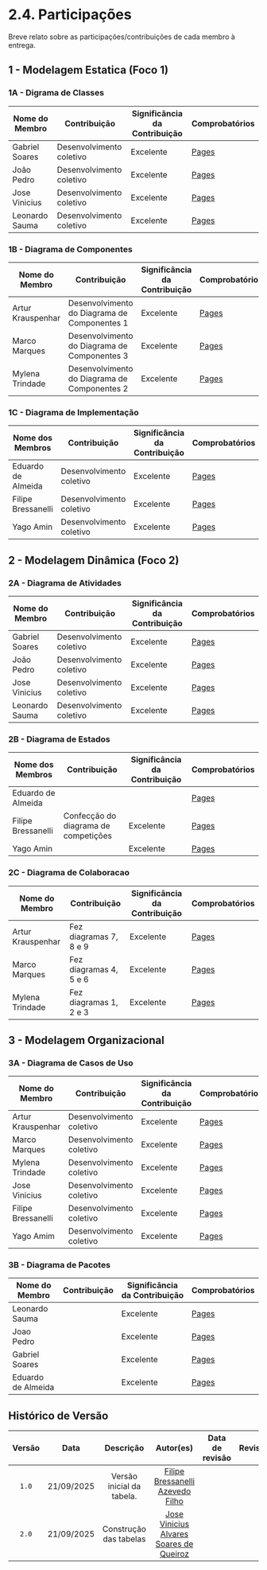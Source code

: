 # 2.4. Participações

Breve relato sobre as participações/contribuições de cada membro à entrega.

## 1 - Modelagem Estatica  (Foco 1)

<!-- EXEMPLO:
| Fulano  |  1. Participação nas Etapas da Design Sprint elaborando artefatos | Boa | Registro nos Versionamentos do Documento de Design Sprint, conforme (link) -->


### 1A - Digrama de Classes
| Nome do Membro      | Contribuição                                                                             | Significância da Contribuição | Comprobatórios        |
| ------------------- | ---------------------------------------------------------------------------------------- | ----------------------------- | --------------------- |
| Gabriel Soares      | Desenvolvimento coletivo                     | Excelente                     |  [Pages](https://unbarqdsw2025-2-turma01.github.io/2025.2-T01-G6-QueroBemEstar_Entrega_02/#/./Modelagem/ModelagemEstatica/2.1.1.DiagramaClasses)                     |
| João Pedro          | Desenvolvimento coletivo                      | Excelente                     |  [Pages](https://unbarqdsw2025-2-turma01.github.io/2025.2-T01-G6-QueroBemEstar_Entrega_02/#/./Modelagem/ModelagemEstatica/2.1.1.DiagramaClasses)                     |
| Jose Vinicius       | Desenvolvimento coletivo                       | Excelente                     |  [Pages](https://unbarqdsw2025-2-turma01.github.io/2025.2-T01-G6-QueroBemEstar_Entrega_02/#/./Modelagem/ModelagemEstatica/2.1.1.DiagramaClasses)                     |
| Leonardo Sauma   | Desenvolvimento coletivo                      | Excelente                     |  [Pages](https://unbarqdsw2025-2-turma01.github.io/2025.2-T01-G6-QueroBemEstar_Entrega_02/#/./Modelagem/ModelagemEstatica/2.1.1.DiagramaClasses)                     |


### 1B - Diagrama de Componentes

| Nome do Membro      | Contribuição                                           | Significância da Contribuição | Comprobatórios |
| ------------------- | ------------------------------------------------------ | ----------------------------- | -------------- |
| Artur Krauspenhar   | Desenvolvimento do Diagrama de Componentes 1                   | Excelente                     |  [Pages](https://unbarqdsw2025-2-turma01.github.io/2025.2-T01-G6-QueroBemEstar_Entrega_02/#/./Modelagem/ModelagemEstatica/2.1.2.DiagramaDeComponentes)              |
| Marco Marques       | Desenvolvimento do Diagrama de Componentes 3               | Excelente                     |  [Pages](https://unbarqdsw2025-2-turma01.github.io/2025.2-T01-G6-QueroBemEstar_Entrega_02/#/./Modelagem/ModelagemEstatica/2.1.2.DiagramaDeComponentes)              |
| Mylena Trindade     | Desenvolvimento do Diagrama de Componentes 2              | Excelente                     |  [Pages](https://unbarqdsw2025-2-turma01.github.io/2025.2-T01-G6-QueroBemEstar_Entrega_02/#/./Modelagem/ModelagemEstatica/2.1.2.DiagramaDeComponentes)              |



### 1C - Diagrama de Implementação

| Nome dos Membros         | Contribuição                                              | Significância da Contribuição | Comprobatórios           |         
| ------------------------ | --------------------------------------------------------- | ----------------------------- | ------------------------ |
| Eduardo de Almeida       | Desenvolvimento coletivo             | Excelente                     |  [Pages](https://unbarqdsw2025-2-turma01.github.io/2025.2-T01-G6-QueroBemEstar_Entrega_02/#/./Modelagem/ModelagemEstatica/2.1.3.DiagramaDeImplementacao)                        |
| Filipe Bressanelli       | Desenvolvimento coletivo             | Excelente                     |  [Pages](https://unbarqdsw2025-2-turma01.github.io/2025.2-T01-G6-QueroBemEstar_Entrega_02/#/./Modelagem/ModelagemEstatica/2.1.3.DiagramaDeImplementacao)                        |
| Yago Amin                | Desenvolvimento coletivo                         | Excelente                     |  [Pages](https://unbarqdsw2025-2-turma01.github.io/2025.2-T01-G6-QueroBemEstar_Entrega_02/#/./Modelagem/ModelagemEstatica/2.1.3.DiagramaDeImplementacao)                        |


## 2 - Modelagem Dinâmica  (Foco 2)

### 2A - Diagrama de Atividades

| Nome do Membro      | Contribuição                                                                             | Significância da Contribuição | Comprobatórios        |
| ------------------- | ---------------------------------------------------------------------------------------- | ----------------------------- | --------------------- |
| Gabriel Soares      | Desenvolvimento coletivo                       | Excelente                     |  [Pages](https://unbarqdsw2025-2-turma01.github.io/2025.2-T01-G6-QueroBemEstar_Entrega_02/#/./Modelagem/ModelagemDinamica/2.2.1.DiagramaDeAtividades)                     |
| João Pedro          | Desenvolvimento coletivo                       | Excelente                     |  [Pages](https://unbarqdsw2025-2-turma01.github.io/2025.2-T01-G6-QueroBemEstar_Entrega_02/#/./Modelagem/ModelagemDinamica/2.2.1.DiagramaDeAtividades)                     |
| Jose Vinicius       | Desenvolvimento coletivo                        | Excelente                     |  [Pages](https://unbarqdsw2025-2-turma01.github.io/2025.2-T01-G6-QueroBemEstar_Entrega_02/#/./Modelagem/ModelagemDinamica/2.2.1.DiagramaDeAtividades)                     |
| Leonardo Sauma   | Desenvolvimento coletivo                        | Excelente                     |  [Pages](https://unbarqdsw2025-2-turma01.github.io/2025.2-T01-G6-QueroBemEstar_Entrega_02/#/./Modelagem/ModelagemDinamica/2.2.1.DiagramaDeAtividades)                     |



### 2B -  Diagrama de Estados

| Nome dos Membros         | Contribuição                                              | Significância da Contribuição | Comprobatórios           |         
| ------------------------ | --------------------------------------------------------- | ----------------------------- | ------------------------ |
| Eduardo de Almeida       |             |                     |  [Pages](https://unbarqdsw2025-2-turma01.github.io/2025.2-T01-G6-QueroBemEstar_Entrega_02/#/./Modelagem/ModelagemDinamica/2.2.2.DiagramaDeEstados)                        |
| Filipe Bressanelli       |      Confecção do diagrama de competições      | Excelente                     |  [Pages](https://unbarqdsw2025-2-turma01.github.io/2025.2-T01-G6-QueroBemEstar_Entrega_02/#/./Modelagem/ModelagemDinamica/2.2.2.DiagramaDeEstados)                        |
| Yago Amin                |                        | Excelente                     |  [Pages](https://unbarqdsw2025-2-turma01.github.io/2025.2-T01-G6-QueroBemEstar_Entrega_02/#/./Modelagem/ModelagemDinamica/2.2.2.DiagramaDeEstados)                        |



### 2C - Diagrama de Colaboracao

| Nome do Membro      | Contribuição                                           | Significância da Contribuição | Comprobatórios |
| ------------------- | ------------------------------------------------------ | ----------------------------- | -------------- |
| Artur Krauspenhar   |     Fez diagramas 7, 8 e 9                | Excelente                     |  [Pages](https://unbarqdsw2025-2-turma01.github.io/2025.2-T01-G6-QueroBemEstar_Entrega_02/#/./Modelagem/ModelagemDinamica/2.2.3.DiagramaDeColaboracao)              |
| Marco Marques       |   Fez diagramas 4, 5 e 6            | Excelente                     |  [Pages](https://unbarqdsw2025-2-turma01.github.io/2025.2-T01-G6-QueroBemEstar_Entrega_02/#/./Modelagem/ModelagemDinamica/2.2.3.DiagramaDeColaboracao)              |
| Mylena Trindade     |   Fez diagramas 1, 2 e 3           | Excelente                     |  [Pages](https://unbarqdsw2025-2-turma01.github.io/2025.2-T01-G6-QueroBemEstar_Entrega_02/#/./Modelagem/ModelagemDinamica/2.2.3.DiagramaDeColaboracao)              |



## 3 - Modelagem Organizacional

### 3A - Diagrama de Casos de Uso

| Nome do Membro      | Contribuição                                           | Significância da Contribuição | Comprobatórios |
| ------------------- | ------------------------------------------------------ | ----------------------------- | -------------- |
| Artur Krauspenhar   | Desenvolvimento coletivo                     | Excelente                     |  [Pages](https://unbarqdsw2025-2-turma01.github.io/2025.2-T01-G6-QueroBemEstar_Entrega_02/#/./Modelagem/ModelagemOrganizacional/2.3.1.DiagramaDeCasosDeUso)              |
| Marco Marques       | Desenvolvimento coletivo               | Excelente                     |  [Pages](https://unbarqdsw2025-2-turma01.github.io/2025.2-T01-G6-QueroBemEstar_Entrega_02/#/./Modelagem/ModelagemOrganizacional/2.3.1.DiagramaDeCasosDeUso)              |
| Mylena Trindade     | Desenvolvimento coletivo              | Excelente                     |  [Pages](https://unbarqdsw2025-2-turma01.github.io/2025.2-T01-G6-QueroBemEstar_Entrega_02/#/./Modelagem/ModelagemOrganizacional/2.3.1.DiagramaDeCasosDeUso)              |
| Jose Vinicius     | Desenvolvimento coletivo              | Excelente                     |  [Pages](https://unbarqdsw2025-2-turma01.github.io/2025.2-T01-G6-QueroBemEstar_Entrega_02/#/./Modelagem/ModelagemOrganizacional/2.3.1.DiagramaDeCasosDeUso)              |
| Filipe Bressanelli     | Desenvolvimento coletivo               | Excelente                     |  [Pages](https://unbarqdsw2025-2-turma01.github.io/2025.2-T01-G6-QueroBemEstar_Entrega_02/#/./Modelagem/ModelagemOrganizacional/2.3.1.DiagramaDeCasosDeUso)              |
| Yago  Amim  | Desenvolvimento coletivo               | Excelente                     |  [Pages](https://unbarqdsw2025-2-turma01.github.io/2025.2-T01-G6-QueroBemEstar_Entrega_02/#/./Modelagem/ModelagemOrganizacional/2.3.1.DiagramaDeCasosDeUso)              |


### 3B - Diagrama de Pacotes 

| Nome do Membro      | Contribuição                                           | Significância da Contribuição | Comprobatórios |
| ------------------- | ------------------------------------------------------ | ----------------------------- | -------------- |
| Leonardo Sauma   |                      | Excelente                     |  [Pages](https://unbarqdsw2025-2-turma01.github.io/2025.2-T01-G6-QueroBemEstar_Entrega_02/#/./Modelagem/ModelagemOrganizacional/2.3.2.DiagramaDePacotes.md)              |
| Joao Pedro      |               | Excelente                     |  [Pages](https://unbarqdsw2025-2-turma01.github.io/2025.2-T01-G6-QueroBemEstar_Entrega_02/#/./Modelagem/ModelagemOrganizacional/2.3.2.DiagramaDePacotes.md)              |
| Gabriel Soares    |              | Excelente                     |  [Pages](https://unbarqdsw2025-2-turma01.github.io/2025.2-T01-G6-QueroBemEstar_Entrega_02/#/./Modelagem/ModelagemOrganizacional/2.3.2.DiagramaDePacotes.md)              |
| Eduardo de Almeida     |             | Excelente                     |  [Pages](https://unbarqdsw2025-2-turma01.github.io/2025.2-T01-G6-QueroBemEstar_Entrega_02/#/./Modelagem/ModelagemOrganizacional/2.3.2.DiagramaDePacotes.md)              |


## Histórico de Versão


| Versão |    Data    |                    Descrição                     |     Autor(es)     | Data de revisão | Revisor(es)      |
| :----: | :--------: | :----------------------------------------------: | :---------------: | :-------------: | :--------------: |
| `1.0`  | 21/09/2025 |           Versão inicial da tabela.            |      [Filipe Bressanelli Azevedo Filho](https://github.com/fbressa)       |       |   
| `2.0`  | 21/09/2025 |           Construção das tabelas           |      [Jose Vinicius Alvares Soares de Queiroz](https://github.com/JoseViniciusQueiroz)       |        

